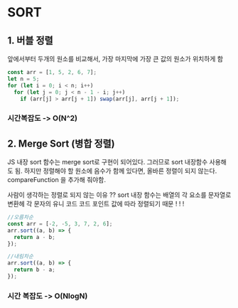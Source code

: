 # SORT

## 1. 버블 정렬

앞에서부터 두개의 원소를 비교해서, 가장 마지막에 가장 큰 값의 원소가 위치하게 함

```javascript
const arr = [1, 5, 2, 6, 7];
let n = 5;
for (let i = 0; i < n; i++)
  for (let j = 0; j < n - 1 - i; j++)
    if (arr[j] > arr[j + 1]) swap(arr[j], arr[j + 1]);
```

### 시간복잡도 -> O(N^2)

## 2. Merge Sort (병합 정렬)

JS 내장 sort 함수는 merge sort로 구현이 되어있다. 그러므로 sort 내장함수 사용해도 됨.
하지만 정렬해야 할 원소에 음수가 함께 있다면, 올바른 정렬이 되지 않는다. compareFunction 을 추가해 줘야함.

사람이 생각하는 정렬로 되지 않는 이유 ?? sort 내장 함수는 배열의 각 요소를 문자열로 변환헤 각 문자의 유니 코드 코드 포인트 값에 따라 정렬되기 때문 ! ! !

```javascript
//오름차순
const arr = [-2, -5, 3, 7, 2, 6];
arr.sort((a, b) => {
  return a - b;
});

//내림차순
arr.sort((a, b) => {
  return b - a;
});
```

### 시간 복잡도 -> O(NlogN)
